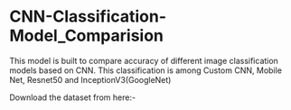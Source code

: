 # CNN-Classification-Model_Comparision
This model is built to compare accuracy of different image classification models based on CNN. This classification is among Custom CNN, Mobile Net, Resnet50 and InceptionV3(GoogleNet)

Download the dataset from here:- 